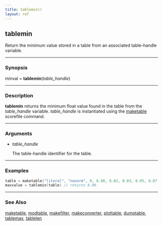 ```yaml
---
title: tablemin()
layout: ref
---
```


## tablemin

Return the minimum value stored in a table from an associated
table-handle variable.

-----

### Synopsis

minval = **tablemin**(*table\_handle*)

-----

### Description

**tablemin** returns the minimum float value found in the table from the
*table\_handle* variable. *table\_handle* is instantiated using the
[maketable](maketable.html) scorefile command.

-----

### Arguments

  - *table\_handle*  
      
    The table-handle identifier for the table.

-----

### Examples

```cpp
table = maketable("literal", "nonorm", 0, 8.00, 8.02, 8.03, 8.05, 8.07)
maxvalue = tablemin(table) // returns 8.00
```
-----

### See Also

[maketable](maketable.html), [modtable](modtable.html),
[makefilter](makefilter.html), [makeconverter](makeconverter.html),
[plottable](plottable.html), [dumptable](dumptable.html),
[tablemax](tablemax.html), [tablelen](tablelen.html)
